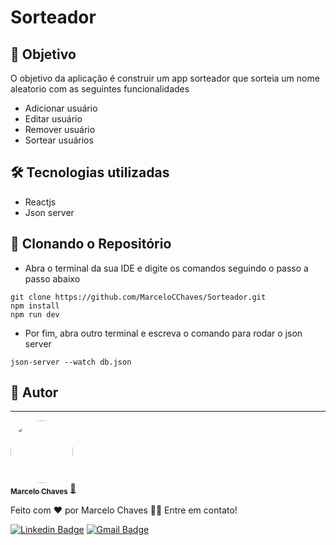 # Sorteador

## 🎯 Objetivo
O objetivo da aplicação é construir um app sorteador que sorteia um nome aleatorio com as seguintes funcionalidades

- Adicionar usuário
- Editar usuário
- Remover usuário
- Sortear usuários

## 🛠 Tecnologias utilizadas

- Reactjs
- Json server

## 📁 Clonando o Repositório
- Abra o terminal da sua IDE e digite os comandos seguindo o passo a passo abaixo
```
git clone https://github.com/MarceloCChaves/Sorteador.git
npm install
npm run dev
```

- Por fim, abra outro terminal e escreva o comando para rodar o json server
```
json-server --watch db.json
```

## 👨 Autor
---

<a href="https://github.com/MarceloCChaves">
 <img style="border-radius: 50%;" src="https://avatars.githubusercontent.com/u/62251064?s=400&u=b1c8da11d91445ccb2d97b709ccbcd0524885d98&v=4" width="100px;" alt=""/>
 <br />
 <sub><b>Marcelo Chaves</b></sub></a> <a href="https://avatars.githubusercontent.com/u/62251064?s=400&u=b1c8da11d91445ccb2d97b709ccbcd0524885d98&v=4" title="Marcelo">🚀</a>


Feito com ❤️ por Marcelo Chaves 👋🏽 Entre em contato!

[![Linkedin Badge](https://img.shields.io/badge/-Marcelo-blue?style=flat-square&logo=Linkedin&logoColor=white&link=https://www.linkedin.com/in/marcelocchaves/)](https://www.linkedin.com/in/marcelocchaves/) 
[![Gmail Badge](https://img.shields.io/badge/-Marcelochaves20000@gmail.com-c14438?style=flat-square&logo=Gmail&logoColor=white&link=mailto:Marcelochaves20000@gmail.com)](mailto:Marcelochaves20000@gmail.com)
